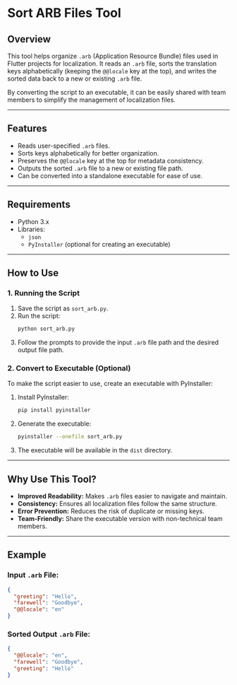 # Sort ARB Files Tool

## Overview
This tool helps organize `.arb` (Application Resource Bundle) files used in Flutter projects for localization. It reads an `.arb` file, sorts the translation keys alphabetically (keeping the `@@locale` key at the top), and writes the sorted data back to a new or existing `.arb` file.

By converting the script to an executable, it can be easily shared with team members to simplify the management of localization files.

---

## Features
- Reads user-specified `.arb` files.
- Sorts keys alphabetically for better organization.
- Preserves the `@@locale` key at the top for metadata consistency.
- Outputs the sorted `.arb` file to a new or existing file path.
- Can be converted into a standalone executable for ease of use.

---

## Requirements
- Python 3.x
- Libraries:
  - `json`
  - `PyInstaller` (optional for creating an executable)

---

## How to Use

### 1. Running the Script
1. Save the script as `sort_arb.py`.
2. Run the script:
   ```bash
   python sort_arb.py
   ```
3. Follow the prompts to provide the input `.arb` file path and the desired output file path.

### 2. Convert to Executable (Optional)
To make the script easier to use, create an executable with PyInstaller:

1. Install PyInstaller:
   ```bash
   pip install pyinstaller
   ```
2. Generate the executable:
   ```bash
   pyinstaller --onefile sort_arb.py
   ```
3. The executable will be available in the `dist` directory.

---

## Why Use This Tool?
- **Improved Readability:** Makes `.arb` files easier to navigate and maintain.
- **Consistency:** Ensures all localization files follow the same structure.
- **Error Prevention:** Reduces the risk of duplicate or missing keys.
- **Team-Friendly:** Share the executable version with non-technical team members.

---

## Example
### Input `.arb` File:
```json
{
  "greeting": "Hello",
  "farewell": "Goodbye",
  "@@locale": "en"
}
```

### Sorted Output `.arb` File:
```json
{
  "@@locale": "en",
  "farewell": "Goodbye",
  "greeting": "Hello"
}
```
